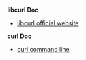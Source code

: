 **libcurl Doc**

* [libcurl official website](https://curl.haxx.se/libcurl/)

**curl Doc**

* [curl command line](https://curl.haxx.se/curl/)

